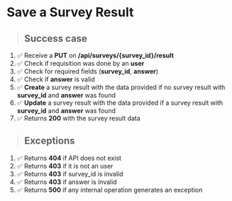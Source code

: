 # Save a Survey Result

> ## Success case

1. ✅ Receive a **PUT** on **/api/surveys/{survey_id}/result**
2. ✅ Check if requisition was done by an **user**
3. ✅ Check for required fields (**survey_id**, **answer**)
4. ✅ Check if **answer** is valid
5. ✅ **Create** a survey result with the data provided if no survey result with **survey_id** and **answer** was found
6. ✅ **Update** a survey result with the data provided if a survey result with **survey_id** and **answer** was found
7. ✅ Returns **200** with the survey result data

> ## Exceptions

1. ✅ Returns **404** if API does not exist
2. ✅ Returns **403** if it is not an user
3. ✅ Returns **403** if survey_id is invalid
4. ✅ Returns **403** if answer is invalid
5. ✅ Returns **500** if any internal operation generates an exception